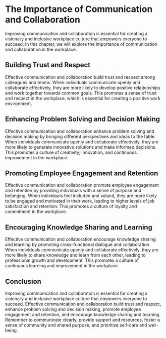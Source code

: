 The Importance of Communication and Collaboration
=======================================================================================================

Improving communication and collaboration is essential for creating a visionary and inclusive workplace culture that empowers everyone to succeed. In this chapter, we will explore the importance of communication and collaboration in the workplace.

Building Trust and Respect
--------------------------

Effective communication and collaboration build trust and respect among colleagues and teams. When individuals communicate openly and collaborate effectively, they are more likely to develop positive relationships and work together towards common goals. This promotes a sense of trust and respect in the workplace, which is essential for creating a positive work environment.

Enhancing Problem Solving and Decision Making
---------------------------------------------

Effective communication and collaboration enhance problem solving and decision making by bringing different perspectives and ideas to the table. When individuals communicate openly and collaborate effectively, they are more likely to generate innovative solutions and make informed decisions. This promotes a culture of creativity, innovation, and continuous improvement in the workplace.

Promoting Employee Engagement and Retention
-------------------------------------------

Effective communication and collaboration promote employee engagement and retention by providing individuals with a sense of purpose and belonging. When individuals feel included and valued, they are more likely to be engaged and motivated in their work, leading to higher levels of job satisfaction and retention. This promotes a culture of loyalty and commitment in the workplace.

Encouraging Knowledge Sharing and Learning
------------------------------------------

Effective communication and collaboration encourage knowledge sharing and learning by promoting cross-functional dialogue and collaboration. When individuals communicate openly and collaborate effectively, they are more likely to share knowledge and learn from each other, leading to professional growth and development. This promotes a culture of continuous learning and improvement in the workplace.

Conclusion
----------

Improving communication and collaboration is essential for creating a visionary and inclusive workplace culture that empowers everyone to succeed. Effective communication and collaboration build trust and respect, enhance problem solving and decision making, promote employee engagement and retention, and encourage knowledge sharing and learning. Remember to communicate clearly, provide support and resources, foster a sense of community and shared purpose, and prioritize self-care and well-being.

